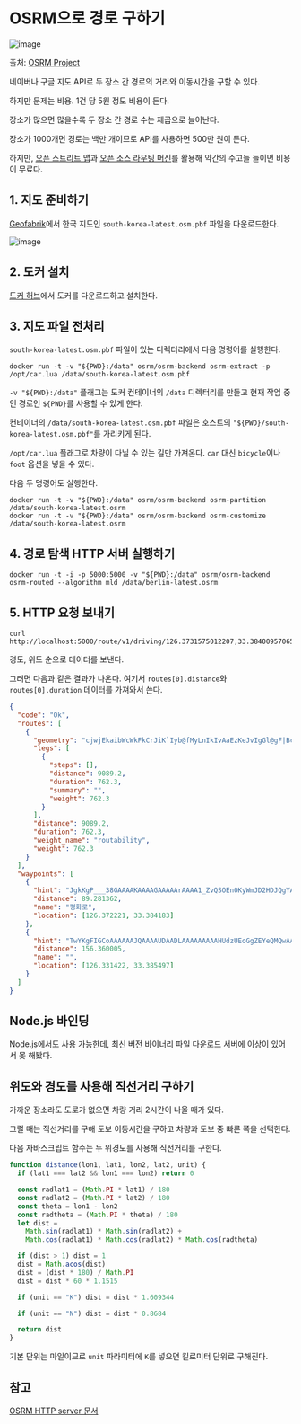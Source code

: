 # OSRM으로 경로 구하기

![image](https://user-images.githubusercontent.com/22253556/95537287-4525b200-0a28-11eb-8a30-bd585157dfaa.png)

출처: [OSRM Project](http://map.project-osrm.org/?z=11&center=33.385586%2C126.654167&loc=33.331102%2C126.216431&loc=33.499033%2C126.538467&hl=en&alt=0&srv=1)

네이버나 구글 지도 API로 두 장소 간 경로의 거리와 이동시간을 구할 수 있다.

하지만 문제는 비용. 1건 당 5원 정도 비용이 든다.

장소가 많으면 많을수록 두 장소 간 경로 수는 제곱으로 늘어난다.

장소가 1000개면 경로는 백만 개이므로 API를 사용하면 500만 원이 든다.

하지만, [오픈 스트리트 맵](https://www.openstreetmap.org/)과 [오픈 소스 라우팅 머신](https://github.com/Project-OSRM/osrm-backend/)를 활용해 약간의 수고들 들이면 비용이 무료다.

## 1. 지도 준비하기

[Geofabrik](http://download.geofabrik.de/asia/south-korea.html)에서 한국 지도인 `south-korea-latest.osm.pbf` 파일을 다운로드한다.

![image](https://user-images.githubusercontent.com/22253556/95537144-e6603880-0a27-11eb-93f1-5c160bf41ced.png)

## 2. 도커 설치

[도커 허브](https://hub.docker.com/editions/community/docker-ce-desktop-windows/)에서 도커를 다운로드하고 설치한다.

## 3. 지도 파일 전처리

`south-korea-latest.osm.pbf` 파일이 있는 디렉터리에서 다음 명령어를 실행한다.

```
docker run -t -v "${PWD}:/data" osrm/osrm-backend osrm-extract -p /opt/car.lua /data/south-korea-latest.osm.pbf
```

`-v "${PWD}:/data"` 플래그는 도커 컨테이너의 `/data` 디렉터리를 만들고 현재 작업 중인 경로인 `${PWD}`를 사용할 수 있게 한다.

컨테이너의 `/data/south-korea-latest.osm.pbf` 파일은 호스트의 `"${PWD}/south-korea-latest.osm.pbf"`를 가리키게 된다.

`/opt/car.lua` 플래그로 차량이 다닐 수 있는 길만 가져온다. `car` 대신 `bicycle`이나 `foot` 옵션을 넣을 수 있다.

다음 두 명령어도 실행한다.

```
docker run -t -v "${PWD}:/data" osrm/osrm-backend osrm-partition /data/south-korea-latest.osrm
docker run -t -v "${PWD}:/data" osrm/osrm-backend osrm-customize /data/south-korea-latest.osrm
```

## 4. 경로 탐색 HTTP 서버 실행하기

```
docker run -t -i -p 5000:5000 -v "${PWD}:/data" osrm/osrm-backend osrm-routed --algorithm mld /data/berlin-latest.osrm
```

## 5. HTTP 요청 보내기

```
curl http://localhost:5000/route/v1/driving/126.3731575012207,33.38400957065941;126.33230209350586,33.384296245188274
```

경도, 위도 순으로 데이터를 보낸다.

그러면 다음과 같은 결과가 나온다. 여기서 `routes[0].distance`와 `routes[0].duration` 데이터를 가져와서 쓴다.

```json
{
  "code": "Ok",
  "routes": [
    {
      "geometry": "cjwjEkaibWcWkFkCrJiK`Iyb@fMyLnIkIvAaEzKeJvIgGl@gF|BcVr[sGzNiEnEi@nHgK`LkBjWoJ~FjIhIrGjDf[vIhMrFdv@xo@~PzKrMjFfItBlCmQbOmLzBeAvFnD",
      "legs": [
        {
          "steps": [],
          "distance": 9089.2,
          "duration": 762.3,
          "summary": "",
          "weight": 762.3
        }
      ],
      "distance": 9089.2,
      "duration": 762.3,
      "weight_name": "routability",
      "weight": 762.3
    }
  ],
  "waypoints": [
    {
      "hint": "JgkKgP___38GAAAAKAAAAGAAAAArAAAA1_ZvQSOEn0KyWmJD2HDJQgYAAAAoAAAAYAAAACsAAAByBAAAfUmIB_dm_QEmTYgHSmb9AQEAzwDpqsV4",
      "distance": 89.281362,
      "name": "평화로",
      "location": [126.372221, 33.384183]
    },
    {
      "hint": "TwYKgFIGCoAAAAAAJQAAAAUDAADLAAAAAAAAAHUdzUEoGgZEYeQMQwAAAAAlAAAABQMAAMsAAAByBAAAHqqHBxls_QGOrYcHaGf9ASEAjwPpqsV4",
      "distance": 156.360005,
      "name": "",
      "location": [126.331422, 33.385497]
    }
  ]
}
```

## Node.js 바인딩

Node.js에서도 사용 가능한데, 최신 버전 바이너리 파일 다운로드 서버에 이상이 있어서 못 해봤다.

## 위도와 경도를 사용해 직선거리 구하기

가까운 장소라도 도로가 없으면 차량 거리 2시간이 나올 때가 있다.

그럴 때는 직선거리를 구해 도보 이동시간을 구하고 차량과 도보 중 빠른 쪽을 선택한다.

다음 자바스크립트 함수는 두 위경도를 사용해 직선거리를 구한다.

```js
function distance(lon1, lat1, lon2, lat2, unit) {
  if (lat1 === lat2 && lon1 === lon2) return 0

  const radlat1 = (Math.PI * lat1) / 180
  const radlat2 = (Math.PI * lat2) / 180
  const theta = lon1 - lon2
  const radtheta = (Math.PI * theta) / 180
  let dist =
    Math.sin(radlat1) * Math.sin(radlat2) +
    Math.cos(radlat1) * Math.cos(radlat2) * Math.cos(radtheta)

  if (dist > 1) dist = 1
  dist = Math.acos(dist)
  dist = (dist * 180) / Math.PI
  dist = dist * 60 * 1.1515

  if (unit == "K") dist = dist * 1.609344

  if (unit == "N") dist = dist * 0.8684

  return dist
}
```

기본 단위는 마일이므로 `unit` 파라미터에 `K`를 넣으면 킬로미터 단위로 구해진다.

## 참고

[OSRM HTTP server 문서](https://github.com/Project-OSRM/osrm-backend/blob/master/docs/http.md)
